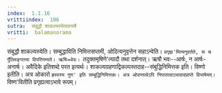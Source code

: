 ```yaml
---
index:  1.1.16
vrittiindex:  106
sutra:  संबुद्धौ शाकल्यस्येतावनार्षे
vritti:  balamanorama 
---
```


संबुद्धौ शाकल्यस्येति। सम्बुद्धाविति निमित्तसप्तमी, ओदित्यनुवृत्तेन सहाऽन्वेति। `प्रगृह्य'मित्यनुवर्तते, स च पुँल्लिङ्गतया विपरिणम्यते। ऋषिः=वेदः। `तदुक्तमृषिणे'त्यादौ तथा दर्शनात्। ऋषौ भवः--आर्षः, न आर्षः-अनार्षः। अवैदिके इतिशब्दे परत इत्यर्थः। शाकल्यग्रहणाद्विकल्पस्तदाह--संबुद्धिनिमित्तक इति। विष्णो इतीति। अत्र ओकारो `ह्रस्वस्य गुण' इति सम्बुद्धिनिमित्तकः। अत्र ओदन्तत्वेऽपि निपातत्वाऽभावादप्राप्ते विभाषेयम्। `विष्ण'वितीति प्रगृह्यत्वाऽभावे रूपम्। 

